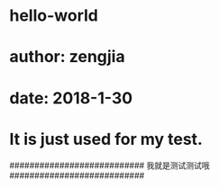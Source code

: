 # hello-world

# author: zengjia
# date: 2018-1-30
# It is just used for my test.

###########################
我就是测试测试哦
###########################

